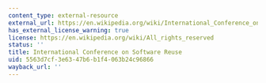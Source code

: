 ```yaml
---
content_type: external-resource
external_url: https://en.wikipedia.org/wiki/International_Conference_on_Software_Reuse
has_external_license_warning: true
license: https://en.wikipedia.org/wiki/All_rights_reserved
status: ''
title: International Conference on Software Reuse
uid: 5563d7cf-3e63-47b6-b1f4-063b24c96866
wayback_url: ''
---
```

